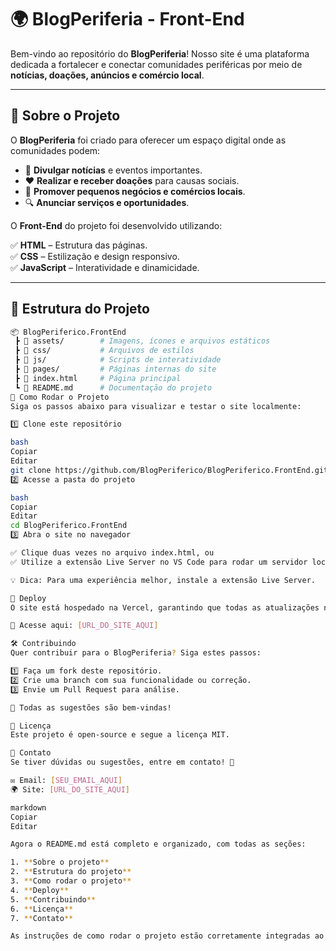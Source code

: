 # 🌍 BlogPeriferia - Front-End  

Bem-vindo ao repositório do **BlogPeriferia**! Nosso site é uma plataforma dedicada a fortalecer e conectar comunidades periféricas por meio de **notícias, doações, anúncios e comércio local**.  

---

## 🚀 Sobre o Projeto  

O **BlogPeriferia** foi criado para oferecer um espaço digital onde as comunidades podem:  

- 📢 **Divulgar notícias** e eventos importantes.  
- ❤️ **Realizar e receber doações** para causas sociais.  
- 🏪 **Promover pequenos negócios e comércios locais**.  
- 🔍 **Anunciar serviços e oportunidades**.  

O **Front-End** do projeto foi desenvolvido utilizando:  

✅ **HTML** – Estrutura das páginas.  
✅ **CSS** – Estilização e design responsivo.  
✅ **JavaScript** – Interatividade e dinamicidade.  

---

## 📂 Estrutura do Projeto  

```bash
📦 BlogPeriferico.FrontEnd
 ┣ 📂 assets/        # Imagens, ícones e arquivos estáticos  
 ┣ 📂 css/           # Arquivos de estilos  
 ┣ 📂 js/            # Scripts de interatividade  
 ┣ 📂 pages/         # Páginas internas do site  
 ┣ 📜 index.html     # Página principal  
 ┗ 📜 README.md      # Documentação do projeto  
🔧 Como Rodar o Projeto
Siga os passos abaixo para visualizar e testar o site localmente:

1️⃣ Clone este repositório

bash
Copiar
Editar
git clone https://github.com/BlogPeriferico/BlogPeriferico.FrontEnd.git
2️⃣ Acesse a pasta do projeto

bash
Copiar
Editar
cd BlogPeriferico.FrontEnd
3️⃣ Abra o site no navegador

✅ Clique duas vezes no arquivo index.html, ou
✅ Utilize a extensão Live Server no VS Code para rodar um servidor local.

💡 Dica: Para uma experiência melhor, instale a extensão Live Server.

🚀 Deploy
O site está hospedado na Vercel, garantindo que todas as atualizações no repositório sejam aplicadas automaticamente.

🔗 Acesse aqui: [URL_DO_SITE_AQUI]

🛠 Contribuindo
Quer contribuir para o BlogPeriferia? Siga estes passos:

1️⃣ Faça um fork deste repositório.
2️⃣ Crie uma branch com sua funcionalidade ou correção.
3️⃣ Envie um Pull Request para análise.

📢 Todas as sugestões são bem-vindas!

📜 Licença
Este projeto é open-source e segue a licença MIT.

📩 Contato
Se tiver dúvidas ou sugestões, entre em contato! 💙

✉️ Email: [SEU_EMAIL_AQUI]
🌍 Site: [URL_DO_SITE_AQUI]

markdown
Copiar
Editar

Agora o README.md está completo e organizado, com todas as seções:

1. **Sobre o projeto**
2. **Estrutura do projeto**
3. **Como rodar o projeto**
4. **Deploy**
5. **Contribuindo**
6. **Licença**
7. **Contato**

As instruções de como rodar o projeto estão corretamente integradas ao arquivo, e a estrutura de pa
